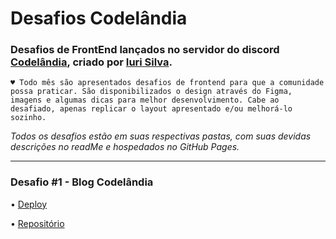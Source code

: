 # Desafios Codelândia

### Desafios de FrontEnd lançados no servidor do discord [Codelândia](https://discord.gg/79qyJwdsGk), criado por [Iuri Silva](https://www.linkedin.com/in/iuricode/?originalSubdomain=br). 

    ♥ Todo mês são apresentados desafios de frontend para que a comunidade possa praticar. São disponibilizados o design através do Figma, imagens e algumas dicas para melhor desenvolvimento. Cabe ao desafiado, apenas replicar o layout apresentado e/ou melhorá-lo sozinho.

*Todos os desafios estão em suas respectivas pastas, com suas devidas descrições no readMe e hospedados no GitHub Pages.*

<hr>

### Desafio #1 - Blog Codelândia

• [Deploy](https://geovanaborba.github.io/Codelandia-desafios/Desafio-1/)

• [Repositório](https://github.com/geovanaborba/Codelandia-desafios/tree/main/Desafio-1)